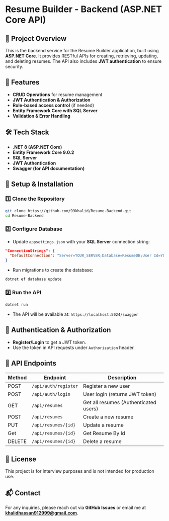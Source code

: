 # Resume Builder - Backend (ASP.NET Core API)

## 📌 Project Overview
This is the backend service for the Resume Builder application, built using **ASP.NET Core**. It provides RESTful APIs for creating, retrieving, updating, and deleting resumes. The API also includes **JWT authentication** to ensure security.

## 🚀 Features
- **CRUD Operations** for resume management
- **JWT Authentication & Authorization**
- **Role-based access control** (if needed)
- **Entity Framework Core with SQL Server**
- **Validation & Error Handling**

## 🛠️ Tech Stack
- **.NET 8 (ASP.NET Core)**
- **Entity Framework Core 9.0.2**
- **SQL Server**
- **JWT Authentication**
- **Swagger (for API documentation)**

## 🔧 Setup & Installation
### 1️⃣ Clone the Repository
```bash
git clone https://github.com/99khalid/Resume-Backend.git
cd Resume-Backend
```
### 2️⃣ Configure Database
- Update `appsettings.json` with your **SQL Server** connection string:
```json
"ConnectionStrings": {
  "DefaultConnection": "Server=YOUR_SERVER;Database=ResumeDB;User Id=YOUR_USER;Password=YOUR_PASSWORD;"
}
```
- Run migrations to create the database:
```bash
dotnet ef database update
```

### 3️⃣ Run the API
```bash
dotnet run
```
- The API will be available at: `https://localhost:5024/swagger`

## 🔑 Authentication & Authorization
- **Register/Login** to get a JWT token.
- Use the token in API requests under `Authorization` header.

## 📄 API Endpoints
| Method | Endpoint | Description |
|--------|---------|-------------|
| POST   | `/api/auth/register` | Register a new user |
| POST   | `/api/auth/login` | User login (returns JWT token) |
| GET    | `/api/resumes` | Get all resumes (Authenticated users) |
| POST   | `/api/resumes` | Create a new resume |
| PUT    | `/api/resumes/{id}` | Update a resume |
| Get    | `/api/resumes/{id}` | Get Resume By Id |
| DELETE | `/api/resumes/{id}` | Delete a resume |

## 📜 License
This project is for interview purposes and is not intended for production use.

## 📬 Contact
For any inquiries, please reach out via **GitHub Issues** or email me at **khalidhassan912999@gmail.com**.

